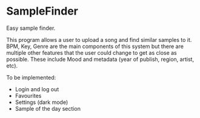 # SampleFinder
Easy sample finder.

This program allows a user to upload a song and find similar samples to it. BPM, Key, Genre are the main components of this system but there are multiple other features that the user could change to get as close as possible. These include Mood and metadata (year of publish, region, artist, etc).


To be implemented:
- Login and log out
- Favourites
- Settings (dark mode)
- Sample of the day section
